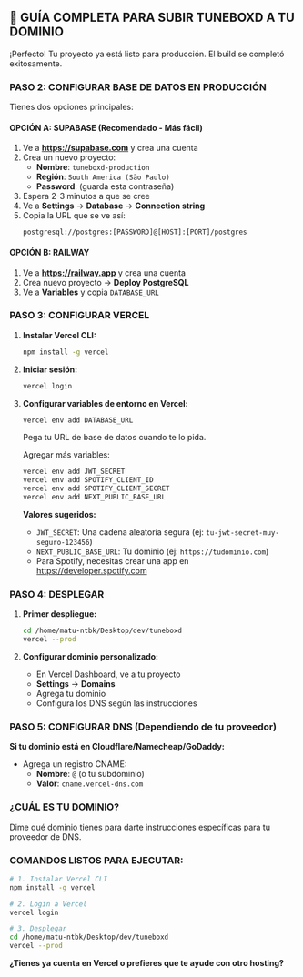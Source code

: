 ## 🚀 GUÍA COMPLETA PARA SUBIR TUNEBOXD A TU DOMINIO

¡Perfecto! Tu proyecto ya está listo para producción. El build se completó exitosamente.

### **PASO 2: CONFIGURAR BASE DE DATOS EN PRODUCCIÓN**

Tienes dos opciones principales:

#### **OPCIÓN A: SUPABASE (Recomendado - Más fácil)**
1. Ve a **https://supabase.com** y crea una cuenta
2. Crea un nuevo proyecto:
   - **Nombre**: `tuneboxd-production`
   - **Región**: `South America (São Paulo)`
   - **Password**: (guarda esta contraseña)
3. Espera 2-3 minutos a que se cree
4. Ve a **Settings** → **Database** → **Connection string**
5. Copia la URL que se ve así:
   ```
   postgresql://postgres:[PASSWORD]@[HOST]:[PORT]/postgres
   ```

#### **OPCIÓN B: RAILWAY**
1. Ve a **https://railway.app** y crea una cuenta
2. Crea nuevo proyecto → **Deploy PostgreSQL**
3. Ve a **Variables** y copia `DATABASE_URL`

### **PASO 3: CONFIGURAR VERCEL**

1. **Instalar Vercel CLI:**
   ```bash
   npm install -g vercel
   ```

2. **Iniciar sesión:**
   ```bash
   vercel login
   ```

3. **Configurar variables de entorno en Vercel:**
   ```bash
   vercel env add DATABASE_URL
   ```
   Pega tu URL de base de datos cuando te lo pida.

   Agregar más variables:
   ```bash
   vercel env add JWT_SECRET
   vercel env add SPOTIFY_CLIENT_ID
   vercel env add SPOTIFY_CLIENT_SECRET
   vercel env add NEXT_PUBLIC_BASE_URL
   ```

   **Valores sugeridos:**
   - `JWT_SECRET`: Una cadena aleatoria segura (ej: `tu-jwt-secret-muy-seguro-123456`)
   - `NEXT_PUBLIC_BASE_URL`: Tu dominio (ej: `https://tudominio.com`)
   - Para Spotify, necesitas crear una app en https://developer.spotify.com

### **PASO 4: DESPLEGAR**

1. **Primer despliegue:**
   ```bash
   cd /home/matu-ntbk/Desktop/dev/tuneboxd
   vercel --prod
   ```

2. **Configurar dominio personalizado:**
   - En Vercel Dashboard, ve a tu proyecto
   - **Settings** → **Domains**
   - Agrega tu dominio
   - Configura los DNS según las instrucciones

### **PASO 5: CONFIGURAR DNS** (Dependiendo de tu proveedor)

**Si tu dominio está en Cloudflare/Namecheap/GoDaddy:**
- Agrega un registro CNAME:
  - **Nombre**: `@` (o tu subdominio)
  - **Valor**: `cname.vercel-dns.com`

### **¿CUÁL ES TU DOMINIO?**
Dime qué dominio tienes para darte instrucciones específicas para tu proveedor de DNS.

### **COMANDOS LISTOS PARA EJECUTAR:**

```bash
# 1. Instalar Vercel CLI
npm install -g vercel

# 2. Login a Vercel
vercel login

# 3. Desplegar
cd /home/matu-ntbk/Desktop/dev/tuneboxd
vercel --prod
```

**¿Tienes ya cuenta en Vercel o prefieres que te ayude con otro hosting?**
